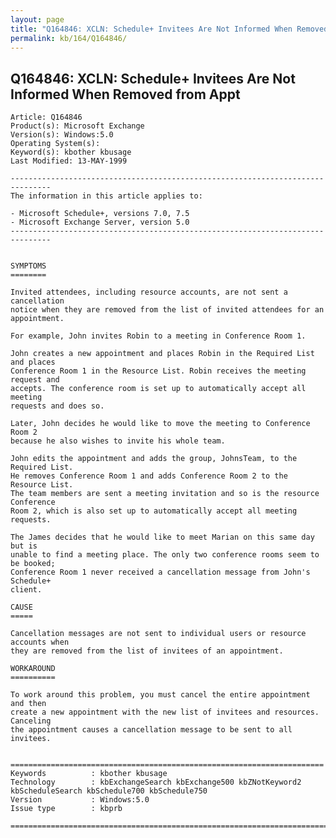 ```yaml
---
layout: page
title: "Q164846: XCLN: Schedule+ Invitees Are Not Informed When Removed from Appt"
permalink: kb/164/Q164846/
---
```


## Q164846: XCLN: Schedule+ Invitees Are Not Informed When Removed from Appt

	Article: Q164846
	Product(s): Microsoft Exchange
	Version(s): Windows:5.0
	Operating System(s): 
	Keyword(s): kbother kbusage
	Last Modified: 13-MAY-1999
	
	-------------------------------------------------------------------------------
	The information in this article applies to:
	
	- Microsoft Schedule+, versions 7.0, 7.5 
	- Microsoft Exchange Server, version 5.0 
	-------------------------------------------------------------------------------
	
	
	SYMPTOMS
	========
	
	Invited attendees, including resource accounts, are not sent a cancellation
	notice when they are removed from the list of invited attendees for an
	appointment.
	
	For example, John invites Robin to a meeting in Conference Room 1.
	
	John creates a new appointment and places Robin in the Required List and places
	Conference Room 1 in the Resource List. Robin receives the meeting request and
	accepts. The conference room is set up to automatically accept all meeting
	requests and does so.
	
	Later, John decides he would like to move the meeting to Conference Room 2
	because he also wishes to invite his whole team.
	
	John edits the appointment and adds the group, JohnsTeam, to the Required List.
	He removes Conference Room 1 and adds Conference Room 2 to the Resource List.
	The team members are sent a meeting invitation and so is the resource Conference
	Room 2, which is also set up to automatically accept all meeting requests.
	
	The James decides that he would like to meet Marian on this same day but is
	unable to find a meeting place. The only two conference rooms seem to be booked;
	Conference Room 1 never received a cancellation message from John's Schedule+
	client.
	
	CAUSE
	=====
	
	Cancellation messages are not sent to individual users or resource accounts when
	they are removed from the list of invitees of an appointment.
	
	WORKAROUND
	==========
	
	To work around this problem, you must cancel the entire appointment and then
	create a new appointment with the new list of invitees and resources. Canceling
	the appointment causes a cancellation message to be sent to all invitees.
	
	
	======================================================================
	Keywords          : kbother kbusage 
	Technology        : kbExchangeSearch kbExchange500 kbZNotKeyword2 kbScheduleSearch kbSchedule700 kbSchedule750
	Version           : Windows:5.0
	Issue type        : kbprb
	
	=============================================================================
	

